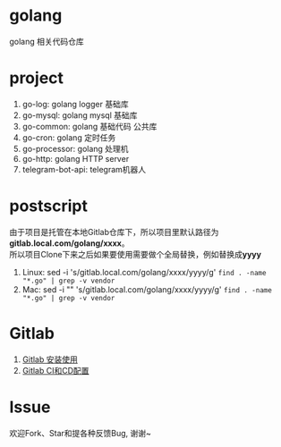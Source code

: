 # golang
golang 相关代码仓库

# project
1. go-log: golang logger 基础库
2. go-mysql: golang mysql 基础库
3. go-common: golang 基础代码 公共库
4. go-cron: golang 定时任务
5. go-processor: golang 处理机
6. go-http: golang HTTP server 
7. telegram-bot-api: telegram机器人

# postscript
由于项目是托管在本地Gitlab仓库下，所以项目里默认路径为**gitlab.local.com/golang/xxxx**。  
所以项目Clone下来之后如果要使用需要做个全局替换，例如替换成**yyyy**

1. Linux: sed -i 's/gitlab\.local\.com\/golang\/xxxx/yyyy/g' `find . -name "*.go" | grep -v vendor`
2. Mac: sed -i "" 's/gitlab\.local\.com\/golang\/xxxx/yyyy/g' `find . -name "*.go" | grep -v vendor`

# Gitlab
1. [Gitlab 安装使用](https://chenguolin.github.io/2018/12/18/Git-Gitlab-%E5%AE%89%E8%A3%85%E4%BD%BF%E7%94%A8/)
2. [Gitlab CI和CD配置](https://chenguolin.github.io/2018/12/24/Git-Gitlab-CI%E5%92%8CCD%E9%85%8D%E7%BD%AE/)

# Issue
欢迎Fork、Star和提各种反馈Bug, 谢谢~
